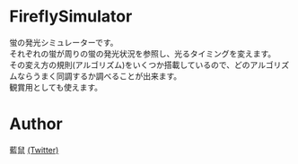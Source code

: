 ﻿# FireflySimulator
蛍の発光シミュレーターです。  
それぞれの蛍が周りの蛍の発光状況を参照し、光るタイミングを変えます。  
その変え方の規則(アルゴリズム)をいくつか搭載しているので、どのアルゴリズムならうまく同調するか調べることが出来ます。  
観賞用としても使えます。

# Author
藍鼠 [(Twitter)](https://twitter.com/indigo_mou5e)
